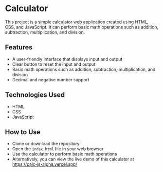 # Calculator

This project is a simple calculator web application created using HTML, CSS, and JavaScript. It can perform basic math operations such as addition, subtraction, multiplication, and division.

## Features
- A user-friendly interface that displays input and output
- Clear button to reset the input and output
- Basic math operations such as addition, subtraction, multiplication, and division
- Decimal and negative number support

## Technologies Used
- HTML
- CSS
- JavaScript

## How to Use
- Clone or download the repository
- Open the `index.html` file in your web browser
- Use the calculator to perform basic math operations
- Alternatively, you can view the live demo of this calculator at https://calc-js-alpha.vercel.app/
